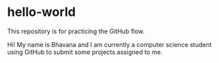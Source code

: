 # hello-world
This repository is for practicing the GitHub flow. 

  Hi! My name is Bhavana and I am currently a computer science student using GitHub
  to submit some projects assigned to me. 
